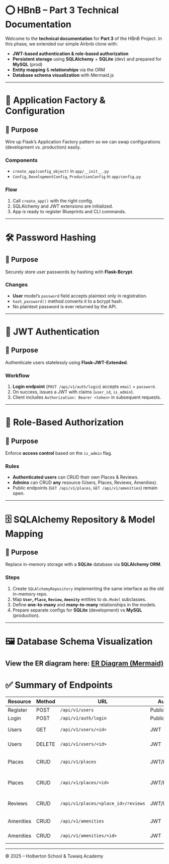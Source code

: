 # ⭕ HBnB – Part 3 Technical Documentation

Welcome to the **technical documentation** for **Part 3** of the HBnB Project. In this phase, we extended our simple Airbnb clone with:

- **JWT-based authentication & role-based authorization**  
- **Persistent storage** using **SQLAlchemy** + **SQLite** (dev) and prepared for **MySQL** (prod)  
- **Entity mapping** & **relationships** via the ORM  
- **Database schema visualization** with Mermaid.js  

---

# 🚩 Application Factory & Configuration

## 🔶 Purpose  
Wire up Flask’s Application Factory pattern so we can swap configurations (development vs. production) easily.

### Components  
- `create_app(config_object)` in `app/__init__.py`  
- `Config`, `DevelopmentConfig`, `ProductionConfig` in `app/config.py`  

### Flow  
1. Call `create_app()` with the right config.  
2. SQLAlchemy and JWT extensions are initialized.  
3. App is ready to register Blueprints and CLI commands.

---

# 🛠️ Password Hashing

## 🔶 Purpose  
Securely store user passwords by hashing with **Flask-Bcrypt**.

### Changes  
- **User** model’s `password` field accepts plaintext only in registration.  
- `hash_password()` method converts it to a bcrypt hash.  
- No plaintext password is ever returned by the API.

---

# 🔐 JWT Authentication

## 🔶 Purpose  
Authenticate users statelessly using **Flask-JWT-Extended**.

### Workflow  
1. **Login endpoint** (`POST /api/v1/auth/login`) accepts `email` + `password`.  
2. On success, issues a JWT with claims (`user_id`, `is_admin`).  
3. Client includes `Authorization: Bearer <token>` in subsequent requests.

---

# 👮 Role-Based Authorization

## 🔶 Purpose  
Enforce **access control** based on the `is_admin` flag.

### Rules  
- **Authenticated users** can CRUD their own Places & Reviews.  
- **Admins** can CRUD **any** resource (Users, Places, Reviews, Amenities).  
- Public endpoints (`GET /api/v1/places`, `GET /api/v1/amenities`) remain open.

---

# 🗄️ SQLAlchemy Repository & Model Mapping

## 🔶 Purpose  
Replace in-memory storage with a **SQLite** database via **SQLAlchemy ORM**.

### Steps  
1. Create `SQLAlchemyRepository` implementing the same interface as the old in-memory repo.  
2. Map **`User`, `Place`, `Review`, `Amenity`** entities to `db.Model` subclasses.  
3. Define **one-to-many** and **many-to-many** relationships in the models.  
4. Prepare separate configs for **SQLite** (development) vs **MySQL** (production).

---

# 🖼️ Database Schema Visualization

View the ER diagram here: [ER Diagram (Mermaid)](./er_diagram.mmd)
---

# ✅ Summary of Endpoints

| Resource   | Method | URL                             | Auth       | Roles           |
| ---------- | ------ | ------------------------------- | ---------- | --------------- |
| Register   | POST   | `/api/v1/users`                 | Public     | —               |
| Login      | POST   | `/api/v1/auth/login`            | Public     | —               |
| Users      | GET    | `/api/v1/users/<id>`            | JWT        | Admin only      |
| Users      | DELETE | `/api/v1/users/<id>`            | JWT        | Admin only      |
| Places     | CRUD   | `/api/v1/places`                | JWT/Public | Owner / Admin   |
| Places     | CRUD   | `/api/v1/places/<id>`           | JWT/Public | Owner / Admin   |
| Reviews    | CRUD   | `/api/v1/places/<place_id>/reviews` | JWT/Public | Owner / Admin   |
| Amenities  | CRUD   | `/api/v1/amenities`             | JWT        | Admin only      |
| Amenities  | CRUD   | `/api/v1/amenities/<id>`        | JWT        | Admin only      |

---

© 2025 – Holberton School & Tuwaiq Academy  
